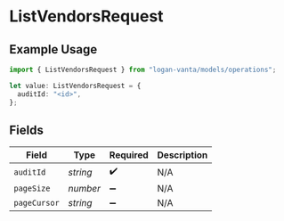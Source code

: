 # ListVendorsRequest

## Example Usage

```typescript
import { ListVendorsRequest } from "logan-vanta/models/operations";

let value: ListVendorsRequest = {
  auditId: "<id>",
};
```

## Fields

| Field              | Type               | Required           | Description        |
| ------------------ | ------------------ | ------------------ | ------------------ |
| `auditId`          | *string*           | :heavy_check_mark: | N/A                |
| `pageSize`         | *number*           | :heavy_minus_sign: | N/A                |
| `pageCursor`       | *string*           | :heavy_minus_sign: | N/A                |